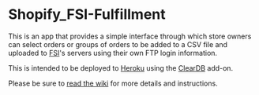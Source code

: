 Shopify_FSI-Fulfillment
=======================

This is an app that provides a simple interface through which store owners can select orders or groups of orders to be added to a CSV file and uploaded to [FSI](http://www.unitedfsi.com/)'s servers using their own FTP login information.

This is intended to be deployed to [Heroku](http://www.heroku.com/) using the [ClearDB](https://addons.heroku.com/cleardb) add-on.

Please be sure to [read the wiki](https://github.com/amsross/Shopify_FSI-Fulfillment/wiki) for more details and instructions.